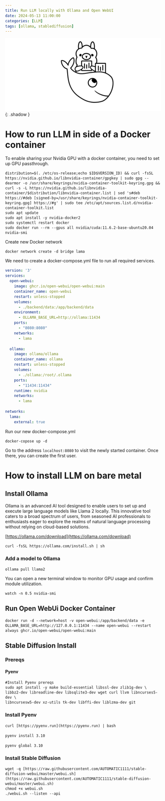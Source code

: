 ```yaml
---
title: Run LLM locally with Ollama and Open WebUI
date: 2024-05-13 11:00:00
categories: [LLM]
tags: [ollama, stablediffusion]
---
```

<script defer data-domain="senad-d.github.io" src="https://plus.seki.pro/js/script.js"></script>
![](https://github.com/senad-d/senad-d.github.io/blob/main/_media/images/ollama.png?raw=true)
{: .shadow }

# How to run LLM in side of a Docker container

To enable sharing your Nvidia GPU with a docker container, you need to set up GPU passthrough.

```shell
distribution=$(. /etc/os-release;echo $ID$VERSION_ID) && curl -fsSL https://nvidia.github.io/libnvidia-container/gpgkey | sudo gpg --dearmor -o /usr/share/keyrings/nvidia-container-toolkit-keyring.gpg && curl -s -L https://nvidia.github.io/libnvidia-container/$distribution/libnvidia-container.list | sed 's#deb https://#deb [signed-by=/usr/share/keyrings/nvidia-container-toolkit-keyring.gpg] https://#g' | sudo tee /etc/apt/sources.list.d/nvidia-container-toolkit.list
sudo apt update
sudo apt install -y nvidia-docker2
sudo systemctl restart docker
sudo docker run --rm --gpus all nvidia/cuda:11.6.2-base-ubuntu20.04 nvidia-smi
```

Create new Docker network
```shell
docker network create -d bridge lama
```

We need to create a docker-compose.yml file to run all required services.

```yaml
version: '3'
services:
  open-webui:
    image: ghcr.io/open-webui/open-webui:main
    container_name: open-webui
    restart: unless-stopped
    volumes:
      - ./backend/data:/app/backend/data
    environment:
      - OLLAMA_BASE_URL=http://ollama:11434
    ports:
      - "8080:8080"
    networks:
      - lama
  
  ollama:
    image: ollama/ollama
    container_name: ollama
    restart: unless-stopped
    volumes:
      - ./ollama:/root/.ollama
    ports:
      - "11434:11434"
    runtime: nvidia
    networks:
      - lama

networks:
  lama:
    external: true
```

Run our new docker-compose.yml

```shell
docker-copose up -d
```

Go to the address `localhost:8080` to visit the newly started container. 
Once there, you can create the first user.

# How to install LLM on bare metal

## Install Ollama

Ollama is an advanced AI tool designed to enable users to set up and execute large language models like Llama 2 locally. This innovative tool caters to a broad spectrum of users, from seasoned AI professionals to enthusiasts eager to explore the realms of natural language processing without relying on cloud-based solutions.

[https://ollama.com/download](https://ollama.com/download)

```shell
curl -fsSL https://ollama.com/install.sh | sh
```

### Add a model to Ollama

```shell
ollama pull llama2
```

You can open a new terminal window to monitor GPU usage and confirm module utilization.

```shell
watch -n 0.5 nvidia-smi
```

## Run Open WebUi Docker Container

```shell
docker run -d --network=host -v open-webui:/app/backend/data -e OLLAMA_BASE_URL=http://127.0.0.1:11434 --name open-webui --restart always ghcr.io/open-webui/open-webui:main
```

## Stable Diffusion Install

### Prereqs

#### Pyenv

```shell
#Install Pyenv prereqs
sudo apt install -y make build-essential libssl-dev zlib1g-dev \
libbz2-dev libreadline-dev libsqlite3-dev wget curl llvm libncurses5-dev \
libncursesw5-dev xz-utils tk-dev libffi-dev liblzma-dev git
```

### Install Pyenv

```shell
curl [https://pyenv.run](https://pyenv.run) | bash

pyenv install 3.10

pyenv global 3.10
```

### Install Stable Diffusion

```shell
wget -q [https://raw.githubusercontent.com/AUTOMATIC1111/stable-diffusion-webui/master/webui.sh](https://raw.githubusercontent.com/AUTOMATIC1111/stable-diffusion-webui/master/webui.sh)
chmod +x webui.sh
./webui.sh --listen --api
```
